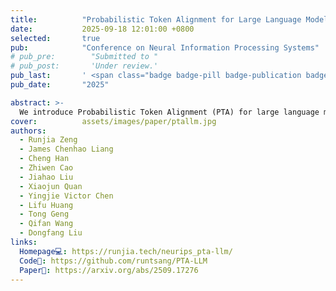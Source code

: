 ```yaml
---
title:          "Probabilistic Token Alignment for Large Language Model Fusion"
date:           2025-09-18 12:01:00 +0800
selected:       true
pub:            "Conference on Neural Information Processing Systems"
# pub_pre:        "Submitted to "
# pub_post:       'Under review.'
pub_last:       ' <span class="badge badge-pill badge-publication badge-success">NeurIPS</span>'
pub_date:       "2025"

abstract: >-
  We introduce Probabilistic Token Alignment (PTA) for large language model fusion, reformulating token alignment as an optimal transport problem. PTA enhances performance and generality through distribution-aware learning while offering interpretability from a distributional perspective, which provides deeper insights into token alignment.
cover:          assets/images/paper/ptallm.jpg
authors:
  - Runjia Zeng
  - James Chenhao Liang
  - Cheng Han
  - Zhiwen Cao
  - Jiahao Liu
  - Xiaojun Quan
  - Yingjie Victor Chen
  - Lifu Huang
  - Tong Geng
  - Qifan Wang
  - Dongfang Liu
links:
  Homepage💻: https://runjia.tech/neurips_pta-llm/
  Code💾: https://github.com/runtsang/PTA-LLM
  Paper📑: https://arxiv.org/abs/2509.17276
---
```

